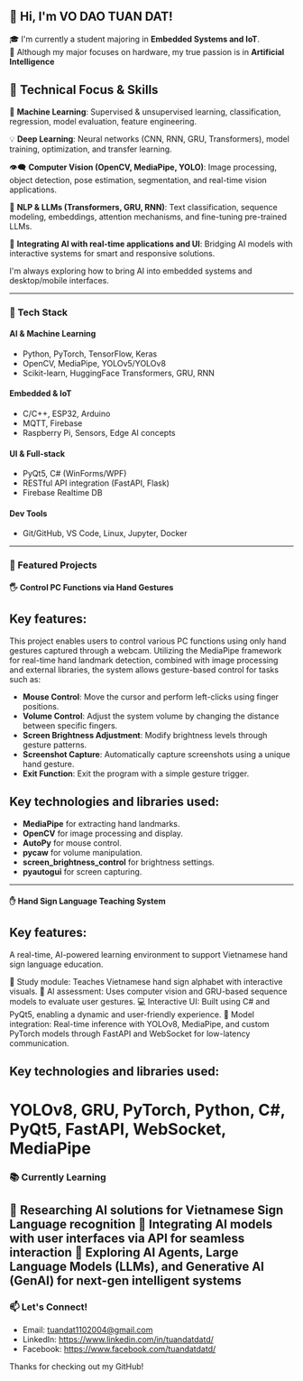 ## 👋 Hi, I'm VO DAO TUAN DAT!

🎓 I'm currently a student majoring in **Embedded Systems and IoT**.  
🤖 Although my major focuses on hardware, my true passion is in **Artificial Intelligence**
## 🌟 Technical Focus & Skills
🌱 **Machine Learning**: Supervised & unsupervised learning, classification, regression, model evaluation, feature engineering.

💡 **Deep Learning**: Neural networks (CNN, RNN, GRU, Transformers), model training, optimization, and transfer learning.

👁️‍🗨️ **Computer Vision (OpenCV, MediaPipe, YOLO)**: Image processing, object detection, pose estimation, segmentation, and real-time vision applications.

🧠 **NLP & LLMs (Transformers, GRU, RNN)**: Text classification, sequence modeling, embeddings, attention mechanisms, and fine-tuning pre-trained LLMs.

🤝 **Integrating AI with real-time applications and UI**: Bridging AI models with interactive systems for smart and responsive solutions.

I'm always exploring how to bring AI into embedded systems and desktop/mobile interfaces.

---

### 🔧 Tech Stack

#### AI & Machine Learning
- Python, PyTorch, TensorFlow, Keras
- OpenCV, MediaPipe, YOLOv5/YOLOv8
- Scikit-learn, HuggingFace Transformers, GRU, RNN

#### Embedded & IoT
- C/C++, ESP32, Arduino
- MQTT, Firebase
- Raspberry Pi, Sensors, Edge AI concepts

#### UI & Full-stack
- PyQt5, C# (WinForms/WPF)
- RESTful API integration (FastAPI, Flask)
- Firebase Realtime DB

#### Dev Tools
- Git/GitHub, VS Code, Linux, Jupyter, Docker

---

### 🚀 Featured Projects

#### 🖐️ Control PC Functions via Hand Gestures
## Key features:
This project enables users to control various PC functions using only hand gestures captured through a webcam. Utilizing the MediaPipe framework for real-time hand landmark detection, combined with image processing and external libraries, the system allows gesture-based control for tasks such as:
- **Mouse Control**: Move the cursor and perform left-clicks using finger positions.
- **Volume Control**: Adjust the system volume by changing the distance between specific fingers.
- **Screen Brightness Adjustment**: Modify brightness levels through gesture patterns.
- **Screenshot Capture**: Automatically capture screenshots using a unique hand gesture.
- **Exit Function**: Exit the program with a simple gesture trigger.
## Key technologies and libraries used:
- **MediaPipe** for extracting hand landmarks.
- **OpenCV** for image processing and display.
- **AutoPy** for mouse control.
- **pycaw** for volume manipulation.
- **screen_brightness_control** for brightness settings.
- **pyautogui** for screen capturing.
---
#### ✋ Hand Sign Language Teaching System
## Key features:
A real-time, AI-powered learning environment to support Vietnamese hand sign language education.  

📘 Study module: Teaches Vietnamese hand sign alphabet with interactive visuals.
🧠 AI assessment: Uses computer vision and GRU-based sequence models to evaluate user gestures.
💻 Interactive UI: Built using C# and PyQt5, enabling a dynamic and user-friendly experience.
🔗 Model integration: Real-time inference with YOLOv8, MediaPipe, and custom PyTorch models through FastAPI and WebSocket for low-latency communication.
## Key technologies and libraries used:
# YOLOv8, GRU, PyTorch, Python, C#, PyQt5, FastAPI, WebSocket, MediaPipe
### 📚 Currently Learning
🤖 Researching AI solutions for Vietnamese Sign Language recognition
🔗 Integrating AI models with user interfaces via API for seamless interaction
🧠 Exploring AI Agents, Large Language Models (LLMs), and Generative AI (GenAI) for next-gen intelligent systems
---

### 📫 Let's Connect!
- Email: tuandat1102004@gmail.com  
- LinkedIn: https://www.linkedin.com/in/tuandatdatd/
- Facebook: https://www.facebook.com/tuandatdatd/


Thanks for checking out my GitHub!
